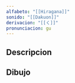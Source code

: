 ```yaml
---
alfabeto: "[[Hiragana]]"
sonido: "[[Dakuon]]"
derivacion: "[[く]]"
pronunciacion: gu
---
```

## Descripcion

## Dibujo
